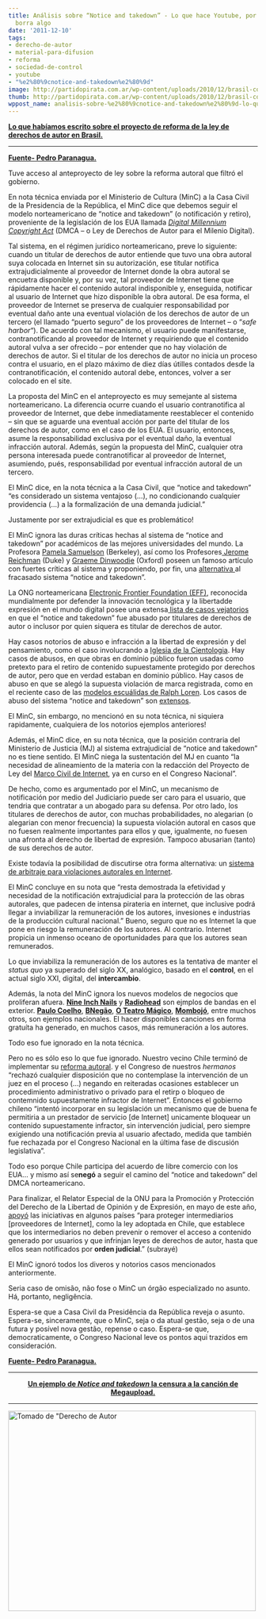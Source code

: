```yaml
---
title: Análisis sobre “Notice and takedown” - Lo que hace Youtube, por ejemplo cuando
  borra algo
date: '2011-12-10'
tags:
- derecho-de-autor
- material-para-difusion
- reforma
- sociedad-de-control
- youtube
- "%e2%80%9cnotice-and-takedown%e2%80%9d"
image: http://partidopirata.com.ar/wp-content/uploads/2010/12/brasil-copyright.png
thumb: http://partidopirata.com.ar/wp-content/uploads/2010/12/brasil-copyright-150x150.png
wppost_name: analisis-sobre-%e2%80%9cnotice-and-takedown%e2%80%9d-lo-que-hace-youtube-por-ejemplo-cuando-borra-algo
---
```


<strong><a href="http://partidopirata.com.ar/2510/brasil-nueva-ley-de-derechos-de-autor-retroceso">Lo que habíamos escrito sobre el proyecto de reforma de la ley de derechos de autor en Brasil.</a></strong>

<hr />

<strong><a href="http://pedroparanagua.net/2011/12/10/notice-and-takedown-na-reforma-autoral/" target="_blank">Fuente- Pedro Paranagua.</a></strong>

Tuve acceso al anteproyecto de ley sobre la reforma autoral que filtró el gobierno.

En nota técnica enviada por el Ministerio de Cultura (MinC) a la Casa Civil de la Presidencia de la República, el MinC dice que debemos seguir el modelo norteamericano de “notice and takedown” (o notificación y retiro), proveniente de la legislación de los EUA llamada <a href="https://es.wikipedia.org/wiki/Digital_Millennium_Copyright_Act" target="_blank"><em>Digital Millennium Copyright Act</em></a> (DMCA – o Ley de Derechos de Autor para el Milenio Digital).

Tal sistema, en el régimen jurídico norteamericano, preve lo siguiente: cuando un titular de derechos de autor entiende que tuvo una obra autoral suya colocada en Internet sin su autorización, ese titular notifica extrajudicialmente al proveedor de Internet donde la obra autoral se encuetra disponible y, por su vez, tal proveedor de Internet tiene que rápidamente hacer el contenido autoral indisponible y, enseguida, notificar al usuario de Internet que hizo disponible la obra autoral. De esa forma, el proveedor de Internet se preserva de cualquier responsabilidad por eventual daño ante una eventual violación de los derechos de autor de un tercero (el llamado “puerto seguro” de los proveedores de Internet – o “<em>safe harbor</em>“). De acuerdo con tal mecanismo, el usuario puede manifestarse, contranotificando al proveedor de Internet y requiriendo que el contenido autoral vulva a ser ofrecido – por entender que no hay violación de derechos de autor. Si el titular de los derechos de autor no inicia un proceso contra el usuario, en el plazo máximo de diez días útilles contados desde la contranotificación, el contenido autoral debe, entonces, volver a ser colocado en el site.

La proposta del MinC en el anteproyecto es muy semejante al sistema norteamericano. La diferencia ocurre cuando el usuario contranotifica al proveedor de Internet, que debe inmediatamente reestablecer el contenido – sin que se aguarde una eventual acción por parte del titular de los derechos de autor, como en el caso de los EUA. El usuario, entonces, asume la responsabilidad exclusiva por el eventual daño, la eventual infracción autoral. Además, según la propuesta del MinC, cualquier otra persona interesada puede contranotificar al proveedor de Internet, asumiendo, pués, responsabilidad por eventual infracción autoral de un tercero.

El MinC dice, en la nota técnica a la Casa Civil, que “notice and takedown” “es considerado un sistema ventajoso (…), no condicionando cualquier providencia (…) a la formalización de una demanda judicial.”

Justamente por ser extrajudicial es que es problemático!

El MinC ignora las duras críticas hechas al sistema de “notice and takedown” por académicos de las mejores universidades del mundo. La Profesora <a href="http://www.law.berkeley.edu/php-programs/faculty/facultyProfile.php?facID=346" target="_blank">Pamela Samuelson</a> (Berkeley), así como los Profesores<a href="http://www.law.duke.edu/fac/reichman/" target="_blank"> Jerome Reichman</a> (Duke) y <a href="http://www.law.ox.ac.uk/profile/graeme.dinwoodie" target="_blank">Graeme Dinwoodie</a> (Oxford) poseen un famoso artículo con fuertes críticas al sistema y proponiendo, por fin, una <a href="http://papers.srn.com/sol3/papers.cfm?abstract_id=1007817" target="_blank">alternativa </a>al fracasado sistema “notice and takedown”.

La ONG norteamericana <a href="http://www.eff.org/" target="_blank">Electronic Frontier Foundation (EFF)</a>, reconocida mundialmente por defender la innovación tecnológica y la libertadde expresión en el mundo digital posee una extensa<a href="https://www.eff.org/takedowns" target="_blank"> lista de casos vejatorios</a> en que el “notice and takedown” fue abusado por titulares de derechos de autor o inclusor por quien siquera es titular de derechos de autor.

Hay casos notorios de abuso e infracción a la libertad de expresión y del pensamiento, como el caso involucrando a <a href="http://www.guardian.co.uk/technology/2009/oct/20/corporate-bullying-internet-users-resist" target="_blank">Iglesia de la Cientologia</a>. Hay casos de abusos, en que obras en dominio público fueron usadas como pretexto para el retiro de contenido supuestamente protegido por derechos de autor, pero que en verdad estaban en dominio público. Hay casos de abuso en que se alegó la supuesta violación de marca registrada, como en el reciente caso de las <a href="http://www.guardian.co.uk/technology/2009/oct/20/corporate-bullying-internet-users-resist" target="_blank">modelos escuálidas de Ralph Loren</a>. Los casos de abuso del sistema “notice and takedown” son <a href="https://www.eff.org/wp/unsafe-harbors-abusive-dmca-subpoenas-and-takedown-demands" target="_blank">extensos</a>.

El MinC, sin embargo, no mencionó en su nota técnica, ni siquiera rapidamente, cualquiera de los notorios ejemplos anteriores!

Además, el MinC dice, en su nota técnica, que la posición contraria del Ministerio de Justicia (MJ) al sistema extrajudicial de “notice and takedown” no es tiene sentido. El MinC niega la sustentación del MJ en cuanto “la necesidad de alineamiento de la materia con la redacción del Proyecto de Ley del <a href="https://pt.wikipedia.org/wiki/Marco_Civil_da_Internet" target="_blank">Marco Civil de Internet</a>, ya en curso en el Congreso Nacional”.

De hecho, como es argumentado por el MinC, un mecanismo de notificación por medio del Judiciario puede ser caro para el usuario, que tendria que contratar a un abogado para su defensa. Por otro lado, los titulares de derechos de autor, con muchas probabilidades, no alegarian (o alegarian con menor frecuencia) la supuesta violación autoral en casos que no fuesen realmente importantes para ellos y que, igualmente, no fuesen una afronta al derecho de libertad de expresión. Tampoco abusarian (tanto) de sus derechos de autor.

Existe todavía la posibilidad de discutirse otra forma alternativa: un <a href="http://forumdainternet.cgi.br/?author=22" target="_blank">sistema de arbitraje para violaciones autorales en Internet</a>.

El MinC concluye en su nota que “resta demostrada la efetividad y necesidad de la notificación extrajudicial para la protección de las obras autorales, que padecen de intensa pirateria en internet, que inclusive podrá llegar a inviabilizar la remuneración de los autores, invesiones e industrias de la producción cultural nacional.” Bueno, seguro que no es Internet la que pone en riesgo la remuneración de los autores. Al contrario. Internet propicia un inmenso oceano de oportunidades para que los autores sean remunerados.

Lo que inviabiliza la remuneración de los autores es la tentativa de manter el <em>status quo</em> ya superado del siglo XX, analógico, basado en el <strong>control</strong>, en el actual siglo XXI, digital, del <strong>intercambio</strong>.

Además, la nota del MinC ignora los nuevos modelos de negocios que proliferan afuera. <strong><a href="http://arstechnica.com/media/news/2009/01/free-nine-inch-nails-albums-top-2008-amazon-mp3-sales-charts.ars" target="_blank">Nine Inch Nails</a></strong> y <a href="https://pt.wikipedia.org/wiki/Radiohead" target="_blank"><strong>Radiohead</strong></a> son ejmplos de bandas en el exterior. <a href="http://paulocoelho.com/br/" target="_blank"><strong>Paulo Coelho</strong></a>, <a href="https://pt.wikipedia.org/wiki/BNeg%C3%A3o" target="_blank"><strong>BNegão</strong></a>, <a href="http://oteatromagico.mus.br/" target="_blank"><strong>O Teatro Mágico</strong></a>, <a href="http://www.mombojo.com.br/" target="_blank"><strong>Mombojó</strong></a>, entre muchos otros, son ejemplos nacionales. El hacer disponibles canciones en forma gratuíta ha generado, en muchos casos, más remuneración a los autores.

Todo eso fue ignorado en la nota técnica.

Pero no es sólo eso lo que fue ignorado. Nuestro vecino Chile terminó de implementar su <a href="http://ictsd.org/i/publications/120934/?view=document" target="_blank">reforma autoral</a>. y el Congreso de nuestros <em>hermanos</em> “rechazó cualquier disposición que no contemplase la intervención de un juez en el proceso (…) negando en reiteradas ocasiones establecer un procedimiento administrativo o privado para el retirp o bloqueo de contemnido supuestamente infractor de Internet”. Entonces el gobierno chileno “intentó incorporar en su legislación un mecanismo que de buena fe permitiria a un prestador de servicio [de Internet] unicamente bloquear un contenido supuestamente infractor, sin intervención judicial, pero siempre exigiendo una notificación previa al usuario afectado, medida que también fue rechazada por el Congreso Nacional en la última fase de discusión legislativa”.

Todo eso porque Chile participa del acuerdo de libre comercio con los EUA… y mismo así se<strong>negó</strong> a seguir el camino del “notice and takedown” del DMCA norteamericano.

Para finalizar, el Relator Especial de la ONU para la Promoción y Protección del Derecho de la Libertad de Opinión y de Expresión, en mayo de este año, <a href="http://www2.ohchr.org/english/bodies/hrcouncil/docs/17sesion/A.HRC.17.27_en.pdf" target="_blank">apoyó</a> las iniciativas en algunos países “para proteger intermediarios [proveedores de Internet], como la ley adoptada en Chile, que establece que los intermediarios no deben prevenir o remover el acceso a contenido generado por usuarios y que infrinjan leyes de derechos de autor, hasta que ellos sean notificados por <strong>orden judicial</strong>.” (subrayé)

El MinC ignoró todos los diveros y notorios casos mencionados anteriormente.

Seria caso de omisão, não fose o MinC un órgão especializado no asunto. Há, portanto, negligência.

Espera-se que a Casa Civil da Presidência da República reveja o asunto. Espera-se, sinceramente, que o MinC, seja o da atual gestão, seja o de una futura y posível nova gestão, repense o caso. Espera-se que, democraticamente, o Congreso Nacional leve os pontos aqui trazidos em consideración.

<strong><a href="http://pedroparanagua.net/2011/12/10/notice-and-takedown-na-reforma-autoral/" target="_blank">Fuente- Pedro Paranagua.</a></strong>

<hr />
<p style="text-align: center;"><strong><a href="http://partidopirata.com.ar/2548/un-ejemplo-de-notice-and-take-down-la-censura-al-video-de-megaupload">Un ejemplo de <em>Notice and takedown</em> la censura a la canción de Megaupload.</a></strong></p>


<hr />

<a href="http://partidopirata.com.ar/wp-content/uploads/2010/12/brasil-copyright.png"><img title="brasil-copyright" src="http://partidopirata.com.ar/wp-content/uploads/2010/12/brasil-copyright.png" alt="Tomado de &quot;Derecho de Autor" width="500" height="404" /></a>
